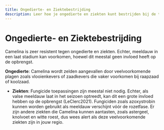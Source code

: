 ```yaml
---
title: Ongedierte- en Ziektebestrijding
description: Leer hoe je ongedierte en ziekten kunt bestrijden bij de teelt van camelina om optimale groei en opbrengst te waarborgen.
---
```

# Ongedierte- en Ziektebestrijding

Camelina is zeer resistent tegen ongedierte en ziekten. Echter, meeldauw in een laat stadium kan voorkomen, hoewel dit meestal geen invloed heeft op de opbrengst.


 **Ongedierte**: Camelina wordt zelden aangevallen door veelvoorkomende plagen zoals vlooienkevers of zaadkevers die vaker voorkomen bij raapzaad of koolzaad.

- **Ziekten**: Fungicide toepassingen zijn meestal niet nodig. Echter, als valse meeldauw laat in het seizoen optreedt, kan dit een grote invloed hebben op de opbrengst (LeClerc2021). Fungiciden zoals azoxystrobin kunnen worden gebruikt als meeldauw verschijnt vóór de rozetfase. Er zijn andere ziekten die Camelina kunnen aantasten, zoals astergeel, knolvoet en witte roest, dus wees alert als deze veelvoorkomende ziekten zijn in jouw regio.